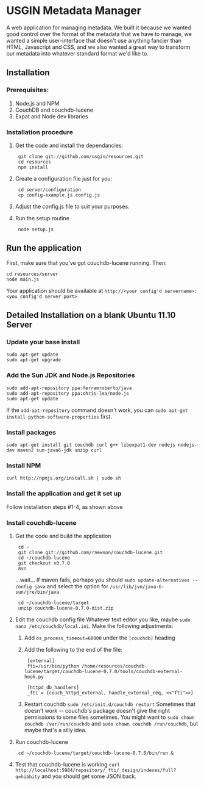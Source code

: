 # USGIN Metadata Manager

A web application for managing metadata. We built it because we wanted good control over the format of the metadata
that we have to manage, we wanted a simple user-interface that doesn't use anything fancier than HTML, Javascript and
CSS, and we also wanted a great way to transform our metadata into whatever standard format we'd like to.

## Installation
### Prerequisites:
1. Node.js and NPM
2. CouchDB and couchdb-lucene
3. Expat and Node dev libraries

### Installation procedure
1. Get the code and install the dependancies:

	    git clone git://github.com/usgin/resources.git
	    cd resources
	    npm install

2. Create a configuration file just for you:

	    cd server/configuration
	    cp config-example.js config.js
	
3. Adjust the config.js file to suit your purposes.
4. Run the setup routine

	    node setup.js
	
## Run the application
First, make sure that you've got couchdb-lucene running. Then:

	cd resources/server
	node main.js
	
Your application should be available at `http://<your config'd servername>:<you config'd server port>`

## Detailed Installation on a blank Ubuntu 11.10 Server
### Update your base install

	sudo apt-get update
	sudo apt-get upgrade
	
### Add the Sun JDK and Node.js Repositories

	sudo add-apt-repository ppa:ferramroberto/java
	sudo add-apt-repository ppa:chris-lea/node.js
	sudo apt-get update
	
If the `add-apt-repository` command doesn't work, you can `sudo apt-get install python-software-properties` first.

### Install packages

	sudo apt-get install git couchdb curl g++ libexpat1-dev nodejs nodejs-dev maven2 sun-java6-jdk unzip curl
	
### Install NPM

	curl http://npmjs.org/install.sh | sudo sh
	
### Install the application and get it set up
Follow installation steps #1-4, as shown above
	
### Install couchdb-lucene

1. Get the code and build the application

		cd ~
		git clone git://github.com/rnewson/couchdb-lucene.git
		cd ~/couchdb-lucene
		git checkout v0.7.0
		mvn
	
	...wait...
	If maven fails, perhaps you should `sudo update-alternatives --config java` and select the option for `/usr/lib/jvm/java-6-sun/jre/bin/java`

		cd ~/couchdb-lucene/target
		unzip couchdb-lucene-0.7.0-dist.zip
	
2. Edit the couchdb config file
	Whatever text editor you like, maybe `sudo nano /etc/couchdb/local.ini`. Make the following adjustments:
	1. Add `os_process_timeout=60000` under the `[couchdb]` heading
	2. Add the following to the end of the file:

			[external]
			fti=/usr/bin/python /home/resources/couchdb-lucene/target/couchdb-lucene-0.7.0/tools/couchdb-external-hook.py

			[httpd_db_handlers]
			_fti = {couch_httpd_external, handle_external_req, <<"fti">>}
		
	3. Restart couchdb `sudo /etc/init.d/couchdb restart`
		Sometimes that doesn't work -- couchdb's package doesn't give the right permissions to some files sometimes.
		You might want to `sudo chown couchdb /var/run/couchdb` and `sudo chown couchdb /run/couchdb`, but maybe that's a silly idea.

3. Run couchdb-lucene

		cd ~/couchdb-lucene/target/couchdb-lucene-0.7.0/bin/run &
	
4. Test that couchdb-lucene is working
`curl http://localhost:5984/repository/_fti/_design/indexes/full?q=hibbity` and you should get some JSON back.


